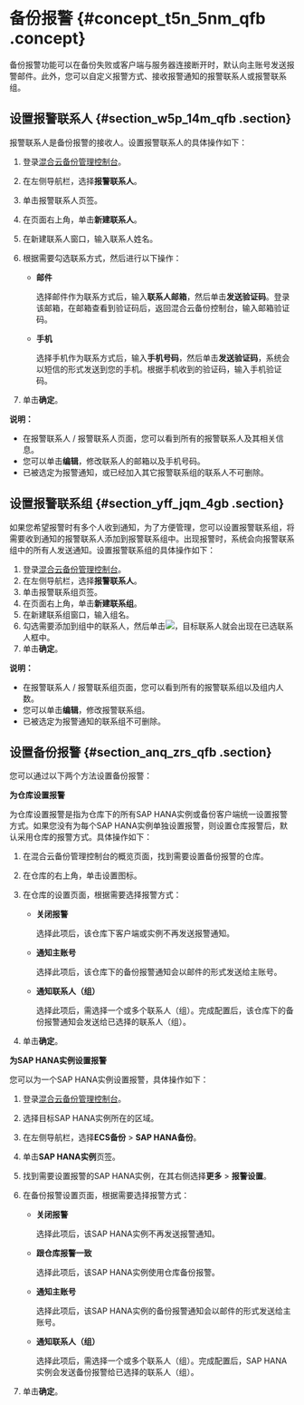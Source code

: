 # 备份报警 {#concept_t5n_5nm_qfb .concept}

备份报警功能可以在备份失败或客户端与服务器连接断开时，默认向主账号发送报警邮件。此外，您可以自定义报警方式、接收报警通知的报警联系人或报警联系组。

## 设置报警联系人 {#section_w5p_14m_qfb .section}

报警联系人是备份报警的接收人。设置报警联系人的具体操作如下：

1.  登录[混合云备份管理控制台](https://hbr.console.aliyun.com)。
2.  在左侧导航栏，选择**报警联系人**。
3.  单击报警联系人页签。
4.  在页面右上角，单击**新建联系人**。
5.  在新建联系人窗口，输入联系人姓名。
6.  根据需要勾选联系方式，然后进行以下操作：
    -   **邮件**

        选择邮件作为联系方式后，输入**联系人邮箱**，然后单击**发送验证码**。登录该邮箱，在邮箱查看到验证码后，返回混合云备份控制台，输入邮箱验证码。

    -   **手机**

        选择手机作为联系方式后，输入**手机号码**，然后单击**发送验证码**，系统会以短信的形式发送到您的手机。根据手机收到的验证码，输入手机验证码。

7.  单击**确定**。

**说明：** 

-   在报警联系人 / 报警联系人页面，您可以看到所有的报警联系人及其相关信息。
-   您可以单击**编辑**，修改联系人的邮箱以及手机号码。
-   已被选定为报警通知，或已经加入其它报警联系组的联系人不可删除。

## 设置报警联系组 {#section_yff_jqm_4gb .section}

如果您希望报警时有多个人收到通知，为了方便管理，您可以设置报警联系组，将需要收到通知的报警联系人添加到报警联系组中。出现报警时，系统会向报警联系组中的所有人发送通知。设置报警联系组的具体操作如下：

1.  登录[混合云备份管理控制台](https://hbr.console.aliyun.com)。
2.  在左侧导航栏，选择**报警联系人**。
3.  单击报警联系组页签。
4.  在页面右上角，单击**新建联系组**。
5.  在新建联系组窗口，输入组名。
6.  勾选需要添加到组中的联系人，然后单击![](http://static-aliyun-doc.oss-cn-hangzhou.aliyuncs.com/assets/img/40788/155065112038146_zh-CN.png)，目标联系人就会出现在已选联系人框中。
7.  单击**确定**。

**说明：** 

-   在报警联系人 / 报警联系组页面，您可以看到所有的报警联系组以及组内人数。
-   您可以单击**编辑**，修改报警联系组。
-   已被选定为报警通知的联系组不可删除。

## 设置备份报警 {#section_anq_zrs_qfb .section}

您可以通过以下两个方法设置备份报警：

**为仓库设置报警**

为仓库设置报警是指为仓库下的所有SAP HANA实例或备份客户端统一设置报警方式。如果您没有为每个SAP HANA实例单独设置报警，则设置仓库报警后，默认采用仓库的报警方式。具体操作如下：

1.  在混合云备份管理控制台的概览页面，找到需要设置备份报警的仓库。
2.  在仓库的右上角，单击设置图标。
3.  在仓库的设置页面，根据需要选择报警方式：
    -   **关闭报警**

        选择此项后，该仓库下客户端或实例不再发送报警通知。

    -   **通知主账号**

        选择此项后，该仓库下的备份报警通知会以邮件的形式发送给主账号。

    -   **通知联系人（组）**

        选择此项后，需选择一个或多个联系人（组）。完成配置后，该仓库下的备份报警通知会发送给已选择的联系人（组）。

4.  单击**确定**。

**为SAP HANA实例设置报警**

您可以为一个SAP HANA实例设置报警，具体操作如下：

1.  登录[混合云备份管理控制台](https://hbr.console.aliyun.com)。
2.  选择目标SAP HANA实例所在的区域。
3.  在左侧导航栏，选择**ECS备份** \> **SAP HANA备份**。
4.  单击**SAP HANA实例**页签。
5.  找到需要设置报警的SAP HANA实例，在其右侧选择**更多** \> **报警设置**。
6.  在备份报警设置页面，根据需要选择报警方式：
    -   **关闭报警**

        选择此项后，该SAP HANA实例不再发送报警通知。

    -   **跟仓库报警一致**

        选择此项后，该SAP HANA实例使用仓库备份报警。

    -   **通知主账号**

        选择此项后，该SAP HANA实例的备份报警通知会以邮件的形式发送给主账号。

    -   **通知联系人（组）**

        选择此项后，需选择一个或多个联系人（组）。完成配置后，SAP HANA实例会发送备份报警给已选择的联系人（组）。

7.  单击**确定**。

